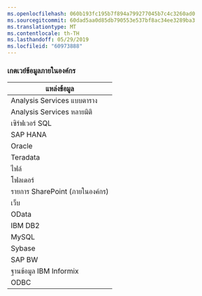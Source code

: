 ```yaml
---
ms.openlocfilehash: 060b193fc195b7f894a799277045b7c4c3260ad0
ms.sourcegitcommit: 60dad5aa0d85db790553e537bf8ac34ee3289ba3
ms.translationtype: MT
ms.contentlocale: th-TH
ms.lasthandoff: 05/29/2019
ms.locfileid: "60973888"
---
```

### <a name="on-premises-data-gateway"></a>เกตเวย์ข้อมูลภายในองค์กร

| **แหล่งข้อมูล** |
| --- |
| Analysis Services แบบตาราง |
| Analysis Services หลายมิติ |
| เซิร์ฟเวอร์ SQL |
| SAP HANA |
| Oracle |
| Teradata |
| ไฟล์ |
| โฟลเดอร์ |
| รายการ SharePoint (ภายในองค์กร) |
| เว็บ |
| OData |
| IBM DB2 |
| MySQL |
| Sybase |
| SAP BW |
| ฐานข้อมูล IBM Informix |
| ODBC |

